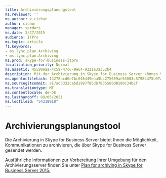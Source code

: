 ```yaml
---
title: Archivierungsplanungstool
ms.reviewer: ''
ms.author: v-cichur
author: cichur
manager: serdars
ms.date: 3/27/2015
audience: ITPro
ms.topic: article
f1.keywords:
- ms.lync.plan.Archiving
- ms.lync.plan.Archiving
ms.prod: skype-for-business-itpro
localization_priority: Normal
ms.assetid: 45580eaa-4c59-47c6-9e64-9221a3a352b4
description: Mit der Archivierung in Skype for Business Server können Sie Kommunikationen archivieren, die über Skype for Business Server gesendet werden.
ms.openlocfilehash: 14278bcd6e7bc046449eaa5bc275659ae53003c87984475b97ab269f1c0951b1
ms.sourcegitcommit: a17ad3332ca5d2997f85db7835500d8190c34b2f
ms.translationtype: MT
ms.contentlocale: de-DE
ms.lasthandoff: 08/05/2021
ms.locfileid: "54318918"
---
```

# <a name="archiving-planning-tool"></a>Archivierungsplanungstool
 
Die Archivierung in Skype for Business Server bietet Ihnen die Möglichkeit, Kommunikationen zu archivieren, die über Skype for Business Server gesendet werden.
  
Ausführliche Informationen zur Vorbereitung Ihrer Umgebung für den Archivierungsserver finden Sie unter [Plan for archiving in Skype for Business Server 2015.](../../plan-your-deployment/archiving/archiving.md)
  
